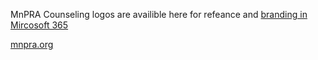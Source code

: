 MnPRA Counseling logos are availible here for refeance and [branding in Mircosoft 365](https://learn.microsoft.com/en-us/microsoft-365/admin/setup/customize-your-organization-theme?view=o365-worldwide)

[mnpra.org](https://mnpra.org/)
